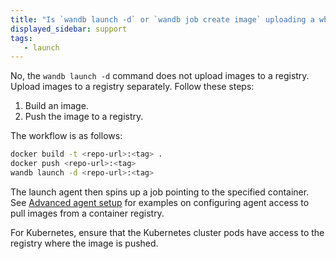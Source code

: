 ```yaml
---
title: "Is `wandb launch -d` or `wandb job create image` uploading a whole docker artifact and not pulling from a registry?"
displayed_sidebar: support
tags:
   - launch
---
```

No, the `wandb launch -d` command does not upload images to a registry. Upload images to a registry separately. Follow these steps:

1. Build an image.
2. Push the image to a registry.

The workflow is as follows:

```bash
docker build -t <repo-url>:<tag> .
docker push <repo-url>:<tag>
wandb launch -d <repo-url>:<tag>
```

The launch agent then spins up a job pointing to the specified container. See [Advanced agent setup](../guides/launch/setup-agent-advanced.md#agent-configuration) for examples on configuring agent access to pull images from a container registry.

For Kubernetes, ensure that the Kubernetes cluster pods have access to the registry where the image is pushed.